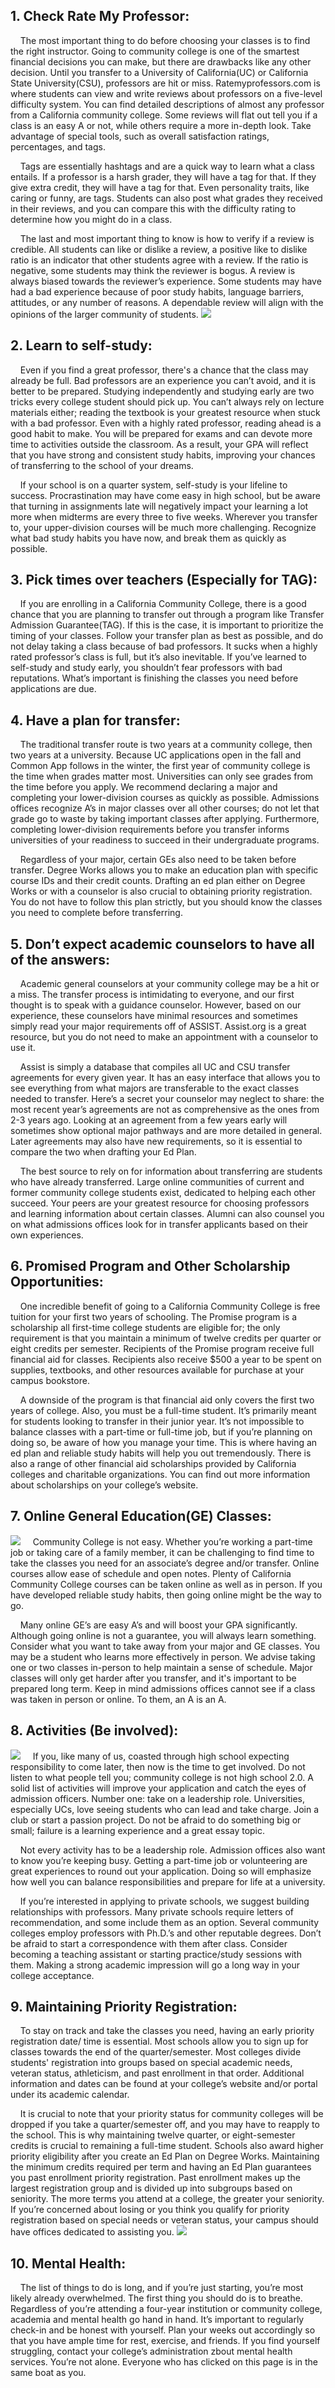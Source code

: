 ## 1. Check Rate My Professor:
&nbsp;&nbsp;&nbsp;&nbsp;The most important thing to do before choosing your classes is to find the right instructor. Going to community college is one of the smartest financial decisions you can make, but there are drawbacks like any other decision. Until you transfer to a University of California(UC) or California State University(CSU), professors are hit or miss. Ratemyprofessors.com is where students can view and write reviews about professors on a five-level difficulty system. You can find detailed descriptions of almost any professor from a California community college. Some reviews will flat out tell you if a class is an easy A or not, while others require a more in-depth look. Take advantage of special tools, such as overall satisfaction ratings, percentages, and tags.

&nbsp;&nbsp;&nbsp;&nbsp;Tags are essentially hashtags and are a quick way to learn what a class entails. If a professor is a harsh grader, they will have a tag for that. If they give extra credit, they will have a tag for that. Even personality traits, like caring or funny, are tags. Students can also post what grades they received in their reviews, and you can compare this with the difficulty rating to determine how you might do in a class.

&nbsp;&nbsp;&nbsp;&nbsp;The last and most important thing to know is how to verify if a review is credible. All students can like or dislike a review, a positive like to dislike ratio is an indicator that other students agree with a review. If the ratio is negative, some students may think the reviewer is bogus. A review is always biased towards the reviewer’s experience. Some students may have had a bad experience because of poor study habits, language barriers, attitudes, or any number of reasons. A dependable review will align with the opinions of the larger community of students.
![](https://images2.imgbox.com/b2/30/eWSQ0HFR_o.png)

## 2. Learn to self-study:
&nbsp;&nbsp;&nbsp;&nbsp;Even if you find a great professor, there's a chance that the class may already be full. Bad professors are an experience you can’t avoid, and it is better to be prepared. Studying independently and studying early are two tricks every college student should pick up. You can’t always rely on lecture materials either; reading the textbook is your greatest resource when stuck with a bad professor. Even with a highly rated professor, reading ahead is a good habit to make. You will be prepared for exams and can devote more time to activities outside the classroom. As a result, your GPA will reflect that you have strong and consistent study habits, improving your chances of transferring to the school of your dreams.

&nbsp;&nbsp;&nbsp;&nbsp;If your school is on a quarter system, self-study is your lifeline to success. Procrastination may have come easy in high school, but be aware that turning in assignments late will negatively impact your learning a lot more when midterms are every three to five weeks. Wherever you transfer to, your upper-division courses will be much more challenging. Recognize what bad study habits you have now, and break them as quickly as possible.

## 3. Pick times over teachers (Especially for TAG):
&nbsp;&nbsp;&nbsp;&nbsp;If you are enrolling in a California Community College, there is a good chance that you are planning to transfer out through a program like Transfer Admission Guarantee(TAG). If this is the case, it is important to prioritize the timing of your classes. Follow your transfer plan as best as possible, and do not delay taking a class because of bad professors. It sucks when a highly rated professor’s class is full, but it’s also inevitable. If you’ve learned to self-study and study early, you shouldn’t fear professors with bad reputations. What’s important is finishing the classes you need before applications are due.

## 4. Have a plan for transfer:
&nbsp;&nbsp;&nbsp;&nbsp;The traditional transfer route is two years at a community college, then two years at a university. Because UC applications open in the fall and Common App follows in the winter, the first year of community college is the time when grades matter most. Universities can only see grades from the time before you apply. We recommend declaring a major and completing your lower-division courses as quickly as possible. Admissions offices recognize A’s in major classes over all other courses; do not let that grade go to waste by taking important classes after applying. Furthermore, completing lower-division requirements before you transfer informs universities of your readiness to succeed in their undergraduate programs.

&nbsp;&nbsp;&nbsp;&nbsp;Regardless of your major, certain GEs also need to be taken before transfer. Degree Works allows you to make an education plan with specific course IDs and their credit counts. Drafting an ed plan either on Degree Works or with a counselor is also crucial to obtaining priority registration. You do not have to follow this plan strictly, but you should know the classes you need to complete before transferring.

## 5. Don’t expect academic counselors to have all of the answers:
&nbsp;&nbsp;&nbsp;&nbsp;Academic general counselors at your community college may be a hit or a miss. The transfer process is intimidating to everyone, and our first thought is to speak with a guidance counselor. However, based on our experience, these counselors have minimal resources and sometimes simply read your major requirements off of ASSIST. Assist.org is a great resource, but you do not need to make an appointment with a counselor to use it.

&nbsp;&nbsp;&nbsp;&nbsp;Assist is simply a database that compiles all UC and CSU transfer agreements for every given year. It has an easy interface that allows you to see everything from what majors are transferable to the exact classes needed to transfer. Here’s a secret your counselor may neglect to share: the most recent year’s agreements are not as comprehensive as the ones from 2-3 years ago. Looking at an agreement from a few years early will sometimes show optional major pathways and are more detailed in general. Later agreements may also have new requirements, so it is essential to compare the two when drafting your Ed Plan.

&nbsp;&nbsp;&nbsp;&nbsp;The best source to rely on for information about transferring are students who have already transferred. Large online communities of current and former community college students exist, dedicated to helping each other succeed. Your peers are your greatest resource for choosing professors and learning information about certain classes. Alumni can also counsel you on what admissions offices look for in transfer applicants based on their own experiences.

## 6. Promised Program and Other Scholarship Opportunities:
&nbsp;&nbsp;&nbsp;&nbsp;One incredible benefit of going to a California Community College is free tuition for your first two years of schooling. The Promise program is a scholarship all first-time college students are eligible for; the only requirement is that you maintain a minimum of twelve credits per quarter or eight credits per semester. Recipients of the Promise program receive full financial aid for classes. Recipients also receive $500 a year to be spent on supplies, textbooks, and other resources available for purchase at your campus bookstore.

&nbsp;&nbsp;&nbsp;&nbsp;A downside of the program is that financial aid only covers the first two years of college. Also, you must be a full-time student. It’s primarily meant for students looking to transfer in their junior year. It’s not impossible to balance classes with a part-time or full-time job, but if you’re planning on doing so, be aware of how you manage your time. This is where having an ed plan and reliable study habits will help you out tremendously. There is also a range of other financial aid scholarships provided by California colleges and charitable organizations. You can find out more information about scholarships on your college’s website.

## 7. Online General Education(GE) Classes:
![](https://images2.imgbox.com/d8/0a/eL8Qa3Rh_o.png)
&nbsp;&nbsp;&nbsp;&nbsp;Community College is not easy. Whether you’re working a part-time job or taking care of a family member, it can be challenging to find time to take the classes you need for an associate’s degree and/or transfer. Online courses allow ease of schedule and open notes. Plenty of California Community College courses can be taken online as well as in person. If you have developed reliable study habits, then going online might be the way to go.

&nbsp;&nbsp;&nbsp;&nbsp;Many online GE’s are easy A’s and will boost your GPA significantly. Although going online is not a guarantee, you will always learn something. Consider what you want to take away from your major and GE classes. You may be a student who learns more effectively in person. We advise taking one or two classes in-person to help maintain a sense of schedule. Major classes will only get harder after you transfer, and it's important to be prepared long term. Keep in mind admissions offices cannot see if a class was taken in person or online. To them, an A is an A.

## 8. Activities (Be involved):
![](https://images2.imgbox.com/d4/d6/rMZBkwXu_o.png)
&nbsp;&nbsp;&nbsp;&nbsp;If you, like many of us, coasted through high school expecting responsibility to come later, then now is the time to get involved. Do not listen to what people tell you; community college is not high school 2.0. A solid list of activities will improve your application and catch the eyes of admission officers. Number one: take on a leadership role. Universities, especially UCs, love seeing students who can lead and take charge. Join a club or start a passion project. Do not be afraid to do something big or small; failure is a learning experience and a great essay topic.

&nbsp;&nbsp;&nbsp;&nbsp;Not every activity has to be a leadership role. Admission offices also want to know you’re keeping busy. Getting a part-time job or volunteering are great experiences to round out your application. Doing so will emphasize how well you can balance responsibilities and prepare for life at a university.

&nbsp;&nbsp;&nbsp;&nbsp;If you’re interested in applying to private schools, we suggest building relationships with professors. Many private schools require letters of recommendation, and some include them as an option. Several community colleges employ professors with Ph.D.’s and other reputable degrees. Don’t be afraid to start a correspondence with them after class. Consider becoming a teaching assistant or starting practice/study sessions with them. Making a strong academic impression will go a long way in your college acceptance. 

## 9. Maintaining Priority Registration:
&nbsp;&nbsp;&nbsp;&nbsp;To stay on track and take the classes you need, having an early priority registration date/ time is essential. Most schools allow you to sign up for classes towards the end of the quarter/semester. Most colleges divide students' registration into groups based on special academic needs, veteran status, athleticism, and past enrollment in that order. Additional information and dates can be found at your college’s website and/or portal under its academic calendar.

&nbsp;&nbsp;&nbsp;&nbsp;It is crucial to note that your priority status for community colleges will be dropped if you take a quarter/semester off, and you may have to reapply to the school. This is why maintaining twelve quarter, or eight-semester credits is crucial to remaining a full-time student. Schools also award higher priority eligibility after you create an Ed Plan on Degree Works. Maintaining the minimum credits required per term and having an Ed Plan guarantees you past enrollment priority registration. Past enrollment makes up the largest registration group and is divided up into subgroups based on seniority. The more terms you attend at a college, the greater your seniority. If you’re concerned about losing or you think you qualify for priority registration based on special needs or veteran status, your campus should have offices dedicated to assisting you.
![](https://images2.imgbox.com/d7/89/KZQAYpcP_o.png)

## 10. Mental Health:
&nbsp;&nbsp;&nbsp;&nbsp;The list of things to do is long, and if you’re just starting, you’re most likely already overwhelmed. The first thing you should do is to breathe. Regardless of you’re attending a four-year institution or community college, academia and mental health go hand in hand. It’s important to regularly check-in and be honest with yourself. Plan your weeks out accordingly so that you have ample time for rest, exercise, and friends. If you find yourself struggling, contact your college’s administration zbout mental health services. You’re not alone. Everyone who has clicked on this page is in the same boat as you.
